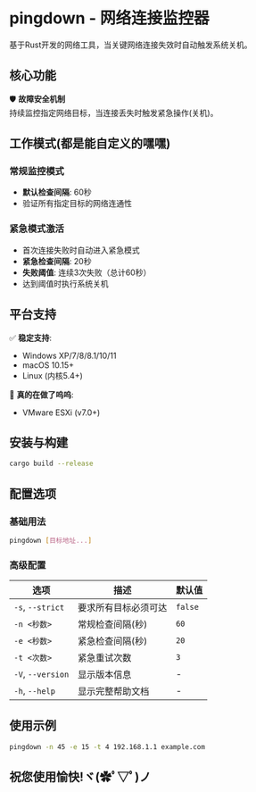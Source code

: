 # pingdown - 网络连接监控器

基于Rust开发的网络工具，当关键网络连接失效时自动触发系统关机。

## 核心功能

🛡️ **故障安全机制**  
持续监控指定网络目标，当连接丢失时触发紧急操作(关机)。

## 工作模式(都是能自定义的嘿嘿)

### 常规监控模式
- **默认检查间隔**: 60秒
- 验证所有指定目标的网络连通性

### 紧急模式激活
- 首次连接失败时自动进入紧急模式
- **紧急检查间隔**: 20秒
- **失败阈值**: 连续3次失败（总计60秒）
- 达到阈值时执行系统关机

## 平台支持
✅ **稳定支持**:
- Windows XP/7/8/8.1/10/11
- macOS 10.15+
- Linux (内核5.4+)

🔧 **真的在做了呜呜**:
- VMware ESXi (v7.0+)

## 安装与构建

```bash
cargo build --release
```

## 配置选项

### 基础用法
```bash
pingdown [目标地址...]
```
### 高级配置

| 选项               | 描述                              | 默认值  |
|--------------------|-----------------------------------|---------|
| `-s`, `--strict`   | 要求所有目标必须可达               | `false` |
| `-n <秒数>`        | 常规检查间隔(秒)                  | `60`    |
| `-e <秒数>`        | 紧急检查间隔(秒)                  | `20`    |
| `-t <次数>`        | 紧急重试次数                      | `3`     |
| `-V`, `--version`  | 显示版本信息                      | -       |
| `-h`, `--help`     | 显示完整帮助文档                  | -       |

## 使用示例
```bash
pingdown -n 45 -e 15 -t 4 192.168.1.1 example.com
```

## 祝您使用愉快!ヾ(✿ﾟ▽ﾟ)ノ
